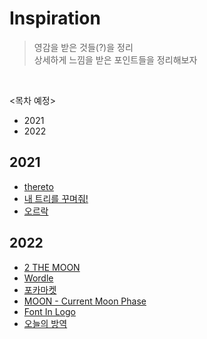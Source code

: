 # Inspiration
> 영감을 받은 것들(?)을 정리   
> 상세하게 느낌을 받은 포인트들을 정리해보자
<br>

<목차 예정>
- 2021
- 2022

## 2021
  - [thereto](https://github.com/mosiccan/Inspiration/blob/main/list.md#thereto)
  - [내 트리를 꾸며줘!](https://github.com/mosiccan/Inspiration/blob/main/list.md#%EB%82%B4-%ED%8A%B8%EB%A6%AC%EB%A5%BC-%EA%BE%B8%EB%A9%B0%EC%A4%98)
  - [오르락](https://github.com/mosiccan/Inspiration/blob/main/list.md#%EC%98%A4%EB%A5%B4%EB%9D%BD)

## 2022
  - [2 THE MOON](https://github.com/mosiccan/Inspiration/blob/main/list.md#2-the-moon)
  - [Wordle](https://github.com/mosiccan/Inspiration/blob/main/list.md#wordle)
  - [포카마켓](https://github.com/mosiccan/Inspiration/blob/main/list.md#%ED%8F%AC%EC%B9%B4%EB%A7%88%EC%BC%93) 
  - [MOON - Current Moon Phase](https://github.com/mosiccan/Inspiration/blob/main/list.md#moon---current-moon-phase)
  - [Font In Logo](https://github.com/mosiccan/Inspiration/blob/main/list.md#font-in-logo)
  - [오늘의 방역](https://github.com/mosiccan/Inspiration/blob/main/list.md#%EC%98%A4%EB%8A%98%EC%9D%98-%EB%B0%A9%EC%97%AD)
